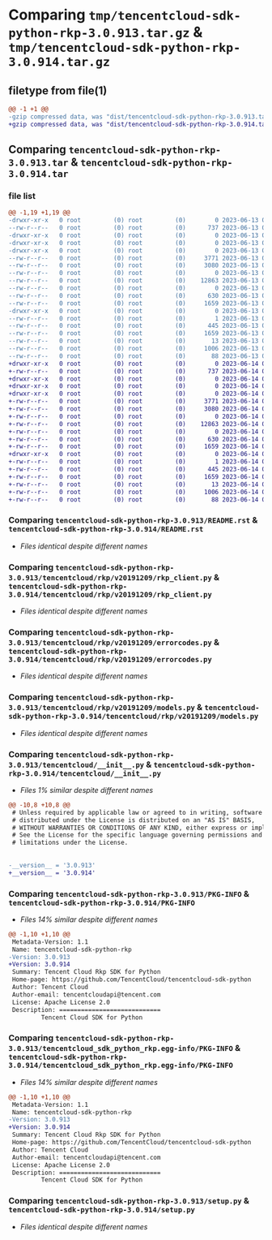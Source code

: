 # Comparing `tmp/tencentcloud-sdk-python-rkp-3.0.913.tar.gz` & `tmp/tencentcloud-sdk-python-rkp-3.0.914.tar.gz`

## filetype from file(1)

```diff
@@ -1 +1 @@
-gzip compressed data, was "dist/tencentcloud-sdk-python-rkp-3.0.913.tar", last modified: Tue Jun 13 02:23:15 2023, max compression
+gzip compressed data, was "dist/tencentcloud-sdk-python-rkp-3.0.914.tar", last modified: Wed Jun 14 00:32:25 2023, max compression
```

## Comparing `tencentcloud-sdk-python-rkp-3.0.913.tar` & `tencentcloud-sdk-python-rkp-3.0.914.tar`

### file list

```diff
@@ -1,19 +1,19 @@
-drwxr-xr-x   0 root         (0) root         (0)        0 2023-06-13 02:23:15.000000 tencentcloud-sdk-python-rkp-3.0.913/
--rw-r--r--   0 root         (0) root         (0)      737 2023-06-13 02:23:15.000000 tencentcloud-sdk-python-rkp-3.0.913/README.rst
-drwxr-xr-x   0 root         (0) root         (0)        0 2023-06-13 02:23:15.000000 tencentcloud-sdk-python-rkp-3.0.913/tencentcloud/
-drwxr-xr-x   0 root         (0) root         (0)        0 2023-06-13 02:23:15.000000 tencentcloud-sdk-python-rkp-3.0.913/tencentcloud/rkp/
-drwxr-xr-x   0 root         (0) root         (0)        0 2023-06-13 02:23:15.000000 tencentcloud-sdk-python-rkp-3.0.913/tencentcloud/rkp/v20191209/
--rw-r--r--   0 root         (0) root         (0)     3771 2023-06-13 02:23:15.000000 tencentcloud-sdk-python-rkp-3.0.913/tencentcloud/rkp/v20191209/rkp_client.py
--rw-r--r--   0 root         (0) root         (0)     3080 2023-06-13 02:23:15.000000 tencentcloud-sdk-python-rkp-3.0.913/tencentcloud/rkp/v20191209/errorcodes.py
--rw-r--r--   0 root         (0) root         (0)        0 2023-06-13 02:23:15.000000 tencentcloud-sdk-python-rkp-3.0.913/tencentcloud/rkp/v20191209/__init__.py
--rw-r--r--   0 root         (0) root         (0)    12863 2023-06-13 02:23:15.000000 tencentcloud-sdk-python-rkp-3.0.913/tencentcloud/rkp/v20191209/models.py
--rw-r--r--   0 root         (0) root         (0)        0 2023-06-13 02:23:15.000000 tencentcloud-sdk-python-rkp-3.0.913/tencentcloud/rkp/__init__.py
--rw-r--r--   0 root         (0) root         (0)      630 2023-06-13 02:23:15.000000 tencentcloud-sdk-python-rkp-3.0.913/tencentcloud/__init__.py
--rw-r--r--   0 root         (0) root         (0)     1659 2023-06-13 02:23:15.000000 tencentcloud-sdk-python-rkp-3.0.913/PKG-INFO
-drwxr-xr-x   0 root         (0) root         (0)        0 2023-06-13 02:23:15.000000 tencentcloud-sdk-python-rkp-3.0.913/tencentcloud_sdk_python_rkp.egg-info/
--rw-r--r--   0 root         (0) root         (0)        1 2023-06-13 02:23:15.000000 tencentcloud-sdk-python-rkp-3.0.913/tencentcloud_sdk_python_rkp.egg-info/dependency_links.txt
--rw-r--r--   0 root         (0) root         (0)      445 2023-06-13 02:23:15.000000 tencentcloud-sdk-python-rkp-3.0.913/tencentcloud_sdk_python_rkp.egg-info/SOURCES.txt
--rw-r--r--   0 root         (0) root         (0)     1659 2023-06-13 02:23:15.000000 tencentcloud-sdk-python-rkp-3.0.913/tencentcloud_sdk_python_rkp.egg-info/PKG-INFO
--rw-r--r--   0 root         (0) root         (0)       13 2023-06-13 02:23:15.000000 tencentcloud-sdk-python-rkp-3.0.913/tencentcloud_sdk_python_rkp.egg-info/top_level.txt
--rw-r--r--   0 root         (0) root         (0)     1006 2023-06-13 02:23:15.000000 tencentcloud-sdk-python-rkp-3.0.913/setup.py
--rw-r--r--   0 root         (0) root         (0)       88 2023-06-13 02:23:15.000000 tencentcloud-sdk-python-rkp-3.0.913/setup.cfg
+drwxr-xr-x   0 root         (0) root         (0)        0 2023-06-14 00:32:25.000000 tencentcloud-sdk-python-rkp-3.0.914/
+-rw-r--r--   0 root         (0) root         (0)      737 2023-06-14 00:32:25.000000 tencentcloud-sdk-python-rkp-3.0.914/README.rst
+drwxr-xr-x   0 root         (0) root         (0)        0 2023-06-14 00:32:25.000000 tencentcloud-sdk-python-rkp-3.0.914/tencentcloud/
+drwxr-xr-x   0 root         (0) root         (0)        0 2023-06-14 00:32:25.000000 tencentcloud-sdk-python-rkp-3.0.914/tencentcloud/rkp/
+drwxr-xr-x   0 root         (0) root         (0)        0 2023-06-14 00:32:25.000000 tencentcloud-sdk-python-rkp-3.0.914/tencentcloud/rkp/v20191209/
+-rw-r--r--   0 root         (0) root         (0)     3771 2023-06-14 00:32:25.000000 tencentcloud-sdk-python-rkp-3.0.914/tencentcloud/rkp/v20191209/rkp_client.py
+-rw-r--r--   0 root         (0) root         (0)     3080 2023-06-14 00:32:25.000000 tencentcloud-sdk-python-rkp-3.0.914/tencentcloud/rkp/v20191209/errorcodes.py
+-rw-r--r--   0 root         (0) root         (0)        0 2023-06-14 00:32:25.000000 tencentcloud-sdk-python-rkp-3.0.914/tencentcloud/rkp/v20191209/__init__.py
+-rw-r--r--   0 root         (0) root         (0)    12863 2023-06-14 00:32:25.000000 tencentcloud-sdk-python-rkp-3.0.914/tencentcloud/rkp/v20191209/models.py
+-rw-r--r--   0 root         (0) root         (0)        0 2023-06-14 00:32:25.000000 tencentcloud-sdk-python-rkp-3.0.914/tencentcloud/rkp/__init__.py
+-rw-r--r--   0 root         (0) root         (0)      630 2023-06-14 00:32:25.000000 tencentcloud-sdk-python-rkp-3.0.914/tencentcloud/__init__.py
+-rw-r--r--   0 root         (0) root         (0)     1659 2023-06-14 00:32:25.000000 tencentcloud-sdk-python-rkp-3.0.914/PKG-INFO
+drwxr-xr-x   0 root         (0) root         (0)        0 2023-06-14 00:32:25.000000 tencentcloud-sdk-python-rkp-3.0.914/tencentcloud_sdk_python_rkp.egg-info/
+-rw-r--r--   0 root         (0) root         (0)        1 2023-06-14 00:32:25.000000 tencentcloud-sdk-python-rkp-3.0.914/tencentcloud_sdk_python_rkp.egg-info/dependency_links.txt
+-rw-r--r--   0 root         (0) root         (0)      445 2023-06-14 00:32:25.000000 tencentcloud-sdk-python-rkp-3.0.914/tencentcloud_sdk_python_rkp.egg-info/SOURCES.txt
+-rw-r--r--   0 root         (0) root         (0)     1659 2023-06-14 00:32:25.000000 tencentcloud-sdk-python-rkp-3.0.914/tencentcloud_sdk_python_rkp.egg-info/PKG-INFO
+-rw-r--r--   0 root         (0) root         (0)       13 2023-06-14 00:32:25.000000 tencentcloud-sdk-python-rkp-3.0.914/tencentcloud_sdk_python_rkp.egg-info/top_level.txt
+-rw-r--r--   0 root         (0) root         (0)     1006 2023-06-14 00:32:25.000000 tencentcloud-sdk-python-rkp-3.0.914/setup.py
+-rw-r--r--   0 root         (0) root         (0)       88 2023-06-14 00:32:25.000000 tencentcloud-sdk-python-rkp-3.0.914/setup.cfg
```

### Comparing `tencentcloud-sdk-python-rkp-3.0.913/README.rst` & `tencentcloud-sdk-python-rkp-3.0.914/README.rst`

 * *Files identical despite different names*

### Comparing `tencentcloud-sdk-python-rkp-3.0.913/tencentcloud/rkp/v20191209/rkp_client.py` & `tencentcloud-sdk-python-rkp-3.0.914/tencentcloud/rkp/v20191209/rkp_client.py`

 * *Files identical despite different names*

### Comparing `tencentcloud-sdk-python-rkp-3.0.913/tencentcloud/rkp/v20191209/errorcodes.py` & `tencentcloud-sdk-python-rkp-3.0.914/tencentcloud/rkp/v20191209/errorcodes.py`

 * *Files identical despite different names*

### Comparing `tencentcloud-sdk-python-rkp-3.0.913/tencentcloud/rkp/v20191209/models.py` & `tencentcloud-sdk-python-rkp-3.0.914/tencentcloud/rkp/v20191209/models.py`

 * *Files identical despite different names*

### Comparing `tencentcloud-sdk-python-rkp-3.0.913/tencentcloud/__init__.py` & `tencentcloud-sdk-python-rkp-3.0.914/tencentcloud/__init__.py`

 * *Files 1% similar despite different names*

```diff
@@ -10,8 +10,8 @@
 # Unless required by applicable law or agreed to in writing, software
 # distributed under the License is distributed on an "AS IS" BASIS,
 # WITHOUT WARRANTIES OR CONDITIONS OF ANY KIND, either express or implied.
 # See the License for the specific language governing permissions and
 # limitations under the License.
 
 
-__version__ = '3.0.913'
+__version__ = '3.0.914'
```

### Comparing `tencentcloud-sdk-python-rkp-3.0.913/PKG-INFO` & `tencentcloud-sdk-python-rkp-3.0.914/PKG-INFO`

 * *Files 14% similar despite different names*

```diff
@@ -1,10 +1,10 @@
 Metadata-Version: 1.1
 Name: tencentcloud-sdk-python-rkp
-Version: 3.0.913
+Version: 3.0.914
 Summary: Tencent Cloud Rkp SDK for Python
 Home-page: https://github.com/TencentCloud/tencentcloud-sdk-python
 Author: Tencent Cloud
 Author-email: tencentcloudapi@tencent.com
 License: Apache License 2.0
 Description: ============================
         Tencent Cloud SDK for Python
```

### Comparing `tencentcloud-sdk-python-rkp-3.0.913/tencentcloud_sdk_python_rkp.egg-info/PKG-INFO` & `tencentcloud-sdk-python-rkp-3.0.914/tencentcloud_sdk_python_rkp.egg-info/PKG-INFO`

 * *Files 14% similar despite different names*

```diff
@@ -1,10 +1,10 @@
 Metadata-Version: 1.1
 Name: tencentcloud-sdk-python-rkp
-Version: 3.0.913
+Version: 3.0.914
 Summary: Tencent Cloud Rkp SDK for Python
 Home-page: https://github.com/TencentCloud/tencentcloud-sdk-python
 Author: Tencent Cloud
 Author-email: tencentcloudapi@tencent.com
 License: Apache License 2.0
 Description: ============================
         Tencent Cloud SDK for Python
```

### Comparing `tencentcloud-sdk-python-rkp-3.0.913/setup.py` & `tencentcloud-sdk-python-rkp-3.0.914/setup.py`

 * *Files identical despite different names*

